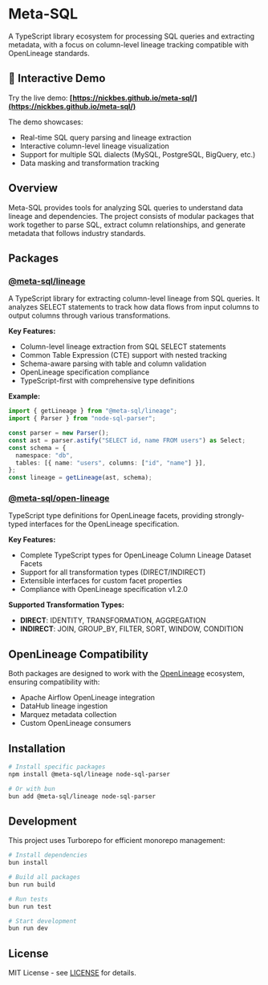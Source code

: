 # Meta-SQL

A TypeScript library ecosystem for processing SQL queries and extracting metadata, with a focus on column-level lineage tracking compatible with OpenLineage standards.

## 🚀 Interactive Demo

Try the live demo: **[https://nickbes.github.io/meta-sql/](https://nickbes.github.io/meta-sql/)**

The demo showcases:
- Real-time SQL query parsing and lineage extraction
- Interactive column-level lineage visualization
- Support for multiple SQL dialects (MySQL, PostgreSQL, BigQuery, etc.)
- Data masking and transformation tracking

## Overview

Meta-SQL provides tools for analyzing SQL queries to understand data lineage and dependencies. The project consists of modular packages that work together to parse SQL, extract column relationships, and generate metadata that follows industry standards.

## Packages

### [@meta-sql/lineage](./packages/lineage)

A TypeScript library for extracting column-level lineage from SQL queries. It analyzes SELECT statements to track how data flows from input columns to output columns through various transformations.

**Key Features:**

- Column-level lineage extraction from SQL SELECT statements
- Common Table Expression (CTE) support with nested tracking
- Schema-aware parsing with table and column validation
- OpenLineage specification compliance
- TypeScript-first with comprehensive type definitions

**Example:**

```typescript
import { getLineage } from "@meta-sql/lineage";
import { Parser } from "node-sql-parser";

const parser = new Parser();
const ast = parser.astify("SELECT id, name FROM users") as Select;
const schema = {
  namespace: "db",
  tables: [{ name: "users", columns: ["id", "name"] }],
};
const lineage = getLineage(ast, schema);
```

### [@meta-sql/open-lineage](./packages/open-lineage)

TypeScript type definitions for OpenLineage facets, providing strongly-typed interfaces for the OpenLineage specification.

**Key Features:**

- Complete TypeScript types for OpenLineage Column Lineage Dataset Facets
- Support for all transformation types (DIRECT/INDIRECT)
- Extensible interfaces for custom facet properties
- Compliance with OpenLineage specification v1.2.0

**Supported Transformation Types:**

- **DIRECT**: IDENTITY, TRANSFORMATION, AGGREGATION
- **INDIRECT**: JOIN, GROUP_BY, FILTER, SORT, WINDOW, CONDITION

## OpenLineage Compatibility

Both packages are designed to work with the [OpenLineage](https://openlineage.io/) ecosystem, ensuring compatibility with:

- Apache Airflow OpenLineage integration
- DataHub lineage ingestion
- Marquez metadata collection
- Custom OpenLineage consumers

## Installation

```bash
# Install specific packages
npm install @meta-sql/lineage node-sql-parser

# Or with bun
bun add @meta-sql/lineage node-sql-parser
```

## Development

This project uses Turborepo for efficient monorepo management:

```bash
# Install dependencies
bun install

# Build all packages
bun run build

# Run tests
bun run test

# Start development
bun run dev
```

## License

MIT License - see [LICENSE](LICENSE) for details.
